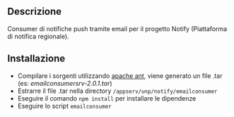 ## Descrizione

Consumer di notifiche push tramite email per il progetto Notify (Piattaforma di notifica regionale).

## Installazione

* Compilare i sorgenti utilizzando [apache ant](https://ant.apache.org/), viene generato un file .tar (es: _emailconsumersrv-2.0.1.tar_)
* Estrarre il file .tar nella directory `/appserv/unp/notify/emailconsumer`
* Eseguire il comando `npm install` per installare le dipendenze
* Eseguire lo script `emailconsumer`
